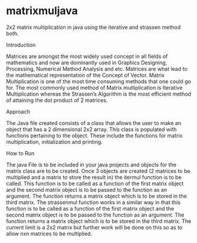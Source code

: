 # matrixmuljava
2x2 matrix multiplication in java using the iterative and strassen method both.

Introduction

Matrices are amongst the most widely used concept in all fields of mathematics and now are dominantly used in Graphics Designing, Processing, Numerical Method Analysis and etc. Matrices are what lead to the mathematical representation of the Concept of Vector. Matrix Multiplication is one of the most time consuming methods that one could go for. The most commonly used method of Matrix multiplication is Iterative Multiplication whereas the Strassen’s Algorithm is the most efficient method of attaining the dot product of 2 matrices.

Approach

The Java file created consists of a class that allows the user to make an object that has a 2 dimensional 2x2 array. This class is populated with functions pertaining to the object. These include the functions for matrix multiplication, initialization and printing. 

How to Run

The java File is to be included in your java projects and objects for the matrix class are to be created. Once 3 objects are created (2 matrices to be multiplied and a matrix to store the result in) the itermul function is to be called. This function is to be called as a function of the first matrix object and the second matrix object is to be passed to the function as an argument. The function returns a matrix object which is to be stored in the third matrix.
The strassenmul function works in a similar way in that this function is to be called as a function of the first matrix object and the second matrix object is to be passed to the function as an argument. The function returns a matrix object which is to be stored in the third matrix.
The current limit is a 2x2 matrix but further work will be done on this so as to allow nxn matrices to be multiplied.


